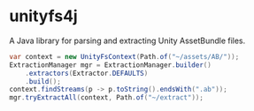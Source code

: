 # unityfs4j
A Java library for parsing and extracting Unity AssetBundle files.

```java
var context = new UnityFsContext(Path.of("~/assets/AB/"));
ExtractionManager mgr = ExtractionManager.builder()
    .extractors(Extractor.DEFAULTS)
    .build();
context.findStreams(p -> p.toString().endsWith(".ab"));
mgr.tryExtractAll(context, Path.of("~/extract"));
```
